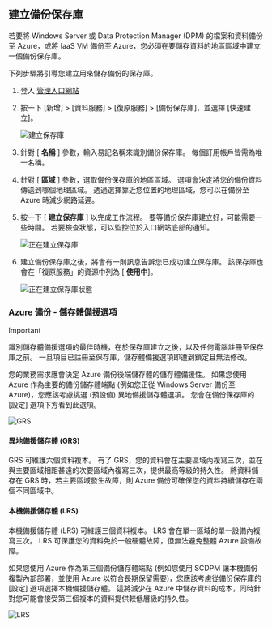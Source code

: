 ## <a name="create-a-backup-vault"></a>建立備份保存庫
若要將 Windows Server 或 Data Protection Manager (DPM) 的檔案和資料備份至 Azure，或將 IaaS VM 備份至 Azure，您必須在要儲存資料的地區區域中建立一個備份保存庫。

下列步驟將引導您建立用來儲存備份的保存庫。

1. 登入 [管理入口網站](https://manage.windowsazure.com/)
2. 按一下 [新增]  >  [資料服務]  >  [復原服務]  >  [備份保存庫]，並選擇 [快速建立]。
   
    ![建立保存庫](./media/backup-create-vault/createvault1.png)
3. 針對 [ **名稱** ] 參數，輸入易記名稱來識別備份保存庫。 每個訂用帳戶皆需為唯一名稱。
4. 針對 [ **區域** ] 參數，選取備份保存庫的地區區域。 選項會決定將您的備份資料傳送到哪個地理區域。 透過選擇靠近您位置的地理區域，您可以在備份至 Azure 時減少網路延遲。
5. 按一下 [ **建立保存庫** ] 以完成工作流程。 要等備份保存庫建立好，可能需要一些時間。 若要檢查狀態，可以監控位於入口網站底部的通知。
   
    ![正在建立保存庫](./media/backup-create-vault/creatingvault1.png)
6. 建立備份保存庫之後，將會有一則訊息告訴您已成功建立保存庫。 該保存庫也會在「復原服務」的資源中列為 [ **使用中**]。
   
    ![正在建立保存庫狀態](./media/backup-create-vault/backupvaultstatus1.png)

### <a name="azure-backup---storage-redundancy-options"></a>Azure 備份 - 儲存體備援選項
> [!IMPORTANT]
> 識別儲存體備援選項的最佳時機，在於保存庫建立之後，以及任何電腦註冊至保存庫之前。 一旦項目已註冊至保存庫，儲存體備援選項即遭到鎖定且無法修改。
> 
> 

您的業務需求應會決定 Azure 備份後端儲存體的儲存體備援性。 如果您使用 Azure 作為主要的備份儲存體端點 (例如您正從 Windows Server 備份至 Azure)，您應該考慮挑選 (預設值) 異地備援儲存體選項。 您會在備份保存庫的 [設定]  選項下方看到此選項。

![GRS](./media/backup-create-vault/grs.png)

#### <a name="geo-redundant-storage-grs"></a>異地備援儲存體 (GRS)
GRS 可維護六個資料複本。 有了 GRS，您的資料會在主要區域內複寫三次，並在與主要區域相距甚遠的次要區域內複寫三次，提供最高等級的持久性。 將資料儲存在 GRS 時，若主要區域發生故障，則 Azure 備份可確保您的資料持續儲存在兩個不同區域中。

#### <a name="locally-redundant-storage-lrs"></a>本機備援儲存體 (LRS)
本機備援儲存體 (LRS) 可維護三個資料複本。 LRS 會在單一區域的單一設備內複寫三次。 LRS 可保護您的資料免於一般硬體故障，但無法避免整體 Azure 設備故障。

如果您使用 Azure 作為第三個備份儲存體端點 (例如您使用 SCDPM 讓本機備份複製內部部署，並使用 Azure 以符合長期保留需要)，您應該考慮從備份保存庫的 [設定] 選項選擇本機備援儲存體。 這將減少在 Azure 中儲存資料的成本，同時針對您可能會接受第三個複本的資料提供較低層級的持久性。

![LRS](./media/backup-create-vault/lrs.png)

